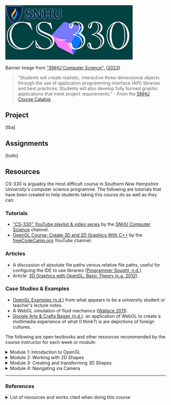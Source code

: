 
<img width="400px" src="./banner.jpg" />

Banner image from ["SNHU Computer Science", (2023)](https://youtu.be/mfZ_znx-YO8)

> "Students will create realistic, interactive three-dimensional objects through the use of application programming interface (API) libraries and best practices. Students will also develop fully formed graphic applications that meet project requirements." - From the [SNHU Course Catalog](http://web.archive.org/web/20231115161441/https://www.snhu.edu/admission/academic-catalogs#/courses/view/63fe2de7e698f7ed682369ac).

## Project

[tba]

## Assignments

[todo]

## Resources

CS-330 is arguably the most difficult course in _Southern New Hampshire University's_ computer science programme. The following are tutorials that have been created to help students taking this course do as well as they can:

### Tutorials

* ["CS-330" YouTube playlist & video series](https://www.youtube.com/playlist?list=PLI5uOhAD-G-MdbltQJdcrO_tzMfqXvZU0) by the [SNHU Computer Science](https://www.youtube.com/@snhucomputerscience) channel.
* [OpenGL Course: Create 3D and 2D Graphics With C++](https://www.youtube.com/watch?v=45MIykWJ-C4) by the [freeCodeCamp.org](https://www.youtube.com/@freecodecamp) _YouTube_ channel.

### Articles

* A discussion of absolute file paths versus relative file paths, useful for configuing the IDE to use libraries \([Programmer Sought, n.d.](https://programmersought.com/article/27101006403/)\).
* Article: [3D Graphics with OpenGL: Basic Theory (c.a. 2012)](https://www3.ntu.edu.sg/home/ehchua/programming/opengl/CG_BasicsTheory.html).

### Case Studies & Examples

* [OpenGL Examples (n.d.)](https://cs.lmu.edu/~ray/notes/openglexamples/) from what appears to be a university student or teacher's lecture notes.
* A WebGL simulation of fluid mechanics \([Wallace 2011](https://experiments.withgoogle.com/webgl-water-simulation)\).
* [Google Arts & Crafts Bagan (n.d.)](https://artsexperiments.withgoogle.com/bagan): an application of WebGL to create a multimedia experience of what (I think?) is are depictions of foreign cultures.


The following are open textbooks and other resources recommended by the course instructor for each week or module:

<details>
  <summary>Module 1: Introduction to OpenGL</summary>
  
  * Learn OpenGL textbook: Introductions \([Learn OpenGL, n.d.-a](https://learnopengl.com/Introduction); [Learn OpenGL, n.d.-b](https://learnopengl.com/Getting-started/OpenGL)\).
  * Article: 6 seriously cool ways to use 3D computer graphics \([Rightware Blog](https://rightware.com/blog/6-seriously-cool-ways-to-use-3d-computer-graphics/)\).
  * Article: Streaming Video to Light Field Displays \([Brennesholtz 2019](https://displaydaily.com/streaming-video-to-light-field-displays/)\).
  * Article discussing why copy/pasting code is a bad habit \([Brack 2019](https://www.freecodecamp.org/news/the-benefits-of-typing-instead-of-copying-54ed734ad849/)\).
</details>

<details>
  <summary>Module 2: Working with 2D Shapes</summary>

  * [Learn OpenGL (n.d.-d)](https://learnopengl.com/Getting-started/Hello-Triangle) textbook section with an introductory coding tutorial.
  * [Unreal Engine (2020)](https://www.youtube.com/watch?v=qC5KtatMcUw) video demonstrating photorealism.
</details>

<details>
  <summary>Module 3: Creating and transforming 3D Shapes</summary>

  * [Lehigh University (2018)](https://www.youtube.com/watch?v=TzpQkhmfSsI) lecture on the discovery of the scutoid geometric shape.
  * [Learn OpenGL (n.d.-c)](https://learnopengl.com/Getting-started/Transformations) textbook on Transforms. 
</details>

<details>
  <summary>Module 4: Navigating via Camera</summary>

  * [Learn OpenGL (n.d.-e)](https://learnopengl.com/Getting-started/Camera) textbook section for working the camera.
  * [GLFW Documentation (n.d.-a)](https://www.glfw.org/docs/latest/input_guide.html) documentation on input peripherals.
  * An article discussing a new kind of brain-computer interface \([Protalinski 2020](https://venturebeat.com/ai/nextmind-is-building-a-real-time-brain-computer-interface-unveils-dev-kit-for-399/)\).
</details>

<hr>

### References

<details>
  <summary>List of resources and works cited when doing this course</summary>
  
  * 3D Graphics with OpenGL: Basic Theory (c.a. 2012). Last Retrieved on Nov. 15, 2023 from: https://www3.ntu.edu.sg/home/ehchua/programming/opengl/CG_BasicsTheory.html
  * Brack, F. (2016). _Don’t copy-paste code. Type it out. ?_ freeCodeCamp. Retrieved on Nov. 15, 2023 from: https://www.freecodecamp.org/news/the-benefits-of-typing-instead-of-copying-54ed734ad849/
  * Brennesholtz, M. (2019). _Streaming Video to Light Field Displays._ Display Daily. Retrieved on Nov. 15, 2023 from: https://displaydaily.com/streaming-video-to-light-field-displays/
  * GLFW Documentation (n.d.-a). _Input Guide._ Retrieved on Nov. 15, 2023 from: https://www.glfw.org/docs/latest/input_guide.html
  * Learn OpenGL (n.d.-a). _Introduction._ Retrieved on Nov. 15, 2023 from: https://learnopengl.com/Introduction
  * Learn OpenGL (n.d.-b). _OpenGL._ Retrieved on Nov. 15, 2023 from: https://learnopengl.com/Getting-started/OpenGL
  * Learn OpenGL (n.d.-c). _Transformations and Coordinate Systems._ Retrieved on Nov. 15, 2023 from: https://learnopengl.com/Getting-started/Transformations
  * Learn OpenGL (n.d.-d). _Hello Triangle and Shaders._ Retrieved on Nov. 15, 2023 from: https://learnopengl.com/Getting-started/Hello-Triangle
  * Learn OpenGL (n.d.-e). _Camera._ Retrieved on Nov. 15, 2023 from: https://learnopengl.com/Getting-started/Camera
  * Lehigh University (2018). _Scutoid: Discovering a New Shape._ YouTube Video. Retrieved on Nov. 15, 2023 from: https://www.youtube.com/watch?v=TzpQkhmfSsI
  * OpenGL Examples (n.d.). Retrieved on Nov. 15, 2023 from: https://cs.lmu.edu/~ray/notes/openglexamples/
  * Programmer Sought (n.d.). _Relative and absolute paths in C++_. Retrieved on Nov. 15, 2023 from: https://programmersought.com/article/27101006403/
  * Protalinski, E. (2020). _NextMind is building a real-time brain computer interface, unveils Dev Kit for $399._ VentureBeat. Retrieved on Nov. 15, 2023 from: https://venturebeat.com/ai/nextmind-is-building-a-real-time-brain-computer-interface-unveils-dev-kit-for-399/
  * Rightware Blog (2020). _6 seriously cool ways to use 3D computer graphics._ Retrieved on Nov. 15, 2023 from: https://rightware.com/blog/6-seriously-cool-ways-to-use-3d-computer-graphics/
  * Unreal Engine (2020). _Unreal Engine 5 Revealed! | Next-Gen Real-Time Demo Running on PlayStation 5._ YouTube Video. Retrieved on Nov. 15, 2023 from: https://www.youtube.com/watch?v=qC5KtatMcUw
  * Wallace, E. (2011). _WebGL Water Simulation_. Experiments with Google. Retrieved on Nov. 15, 2023 from: https://experiments.withgoogle.com/webgl-water-simulation
</details>

